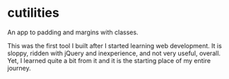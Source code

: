 # cutilities
An app to padding and margins with classes.

This was the first tool I built after I started learning web development. It is sloppy, ridden with jQuery and inexperience, and not very useful, overall. Yet, I learned quite a bit from it and it is the starting place of my entire journey.
